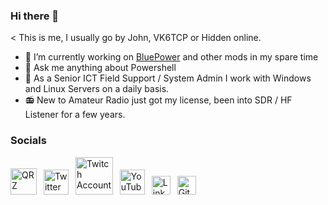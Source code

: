 ### Hi there 👋
< This is me, I usually go by John, VK6TCP or Hidden online.

- 🔭 I’m currently working on [BluePower](https://github.com/Qmunity/BluePower) and other mods in my spare time
- 💬 Ask me anything about Powershell
- 👔 As a Senior ICT Field Support / System Admin I work with Windows and Linux Servers on a daily basis.
- 📻 New to Amateur Radio just got my license, been into SDR / HF Listener for a few years.

### Socials
<a href="https://www.qrz.com/db/vk6tcp"><img src="https://www.qrz.com/hampages/vk6tcp/QRZ.png" title="QRZ" alt="QRZ" width="42"/></a>
&ensp;<a href="https://twitter.com/MoreThanHidden"><img src="https://cdn.worldvectorlogo.com/logos/twitter-6.svg" title="Twitter" alt="Twitter Account" width="40"/></a> 
&ensp;<a href="https://www.twitch.tv/MoreThanHidden"><img src="https://cdn.worldvectorlogo.com/logos/twitch-logo-2019.svg" title="Twitch" alt="Twitch Account" width="60"/></a> 
&ensp;<a href="https://www.youtube.com/channel/UCAnZRwybQeHeDUnedRPj_UA"><img src="https://cdn.worldvectorlogo.com/logos/youtube-icon.svg" title="YouTube" alt="YouTube Account" width="40"/></a>
&ensp;<a href="https://www.linkedin.com/in/john-hannan-3412951a6/"><img src="https://cdn.worldvectorlogo.com/logos/linkedin-icon-2.svg" title="Linkedin" alt="Linkedin Account" width="30"/></a> 
&ensp;<a href="https://github.com/MoreThanHidden"><img src="https://cdn.worldvectorlogo.com/logos/github-icon-1.svg" title="GitHub" alt="GitHub" width="30"/></a>

